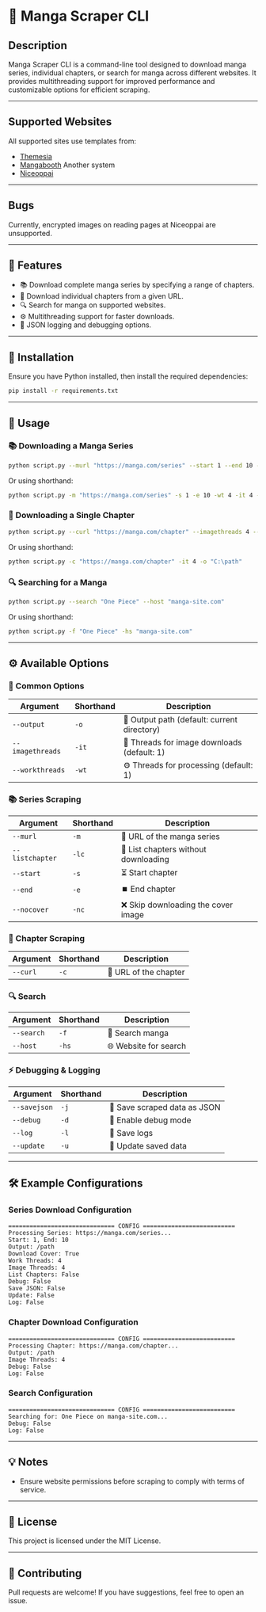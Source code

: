 # 📖 Manga Scraper CLI

## Description
Manga Scraper CLI is a command-line tool designed to download manga series, individual chapters, or search for manga across different websites. It provides multithreading support for improved performance and customizable options for efficient scraping.

---

## Supported Websites
All supported sites use templates from:
- [Themesia](https://themesia.com/)
- [Mangabooth](https://mangabooth.com/)
Another system
- [Niceoppai](https://www.niceoppai.net/)
---

## Bugs
Currently, encrypted images on reading pages at Niceoppai are unsupported.

---

## 🔹 Features
- 📚 Download complete manga series by specifying a range of chapters.
- 📄 Download individual chapters from a given URL.
- 🔍 Search for manga on supported websites.
- ⚙️ Multithreading support for faster downloads.
- 📝 JSON logging and debugging options.

---

## 🚀 Installation
Ensure you have Python installed, then install the required dependencies:

```bash
pip install -r requirements.txt
```

---

## 🔧 Usage

### 📚 Downloading a Manga Series
```bash
python script.py --murl "https://manga.com/series" --start 1 --end 10 --workthreads 4 --imagethreads 4 --output "C:\path"
```
Or using shorthand:
```bash
python script.py -m "https://manga.com/series" -s 1 -e 10 -wt 4 -it 4 -o "C:\path"
```

### 📄 Downloading a Single Chapter
```bash
python script.py --curl "https://manga.com/chapter" --imagethreads 4 --output "C:\path"
```
Or using shorthand:
```bash
python script.py -c "https://manga.com/chapter" -it 4 -o "C:\path"
```

### 🔍 Searching for a Manga
```bash
python script.py --search "One Piece" --host "manga-site.com"
```
Or using shorthand:
```bash
python script.py -f "One Piece" -hs "manga-site.com"
```

---

## ⚙️ Available Options

### 🔧 Common Options
| Argument | Shorthand | Description |
|----------|----------|-------------|
| `--output` | `-o` | 📁 Output path (default: current directory) |
| `--imagethreads` | `-it` | 📸 Threads for image downloads (default: 1) |
| `--workthreads` | `-wt` | ⚙️ Threads for processing (default: 1) |

### 📚 Series Scraping
| Argument | Shorthand | Description |
|----------|----------|-------------|
| `--murl` | `-m` | 🔗 URL of the manga series |
| `--listchapter` | `-lc` | 📜 List chapters without downloading |
| `--start` | `-s` | ⏳ Start chapter |
| `--end` | `-e` | ⏹️ End chapter |
| `--nocover` | `-nc` | ❌ Skip downloading the cover image |

### 📄 Chapter Scraping
| Argument | Shorthand | Description |
|----------|----------|-------------|
| `--curl` | `-c` | 🔗 URL of the chapter |

### 🔍 Search
| Argument | Shorthand | Description |
|----------|----------|-------------|
| `--search` | `-f` | 🔎 Search manga |
| `--host` | `-hs` | 🌐 Website for search |

### ⚡ Debugging & Logging
| Argument | Shorthand | Description |
|----------|----------|-------------|
| `--savejson` | `-j` | 💾 Save scraped data as JSON |
| `--debug` | `-d` | 🐞 Enable debug mode |
| `--log` | `-l` | 📝 Save logs |
| `--update` | `-u` | 🔄 Update saved data |

---

## 🛠 Example Configurations

### Series Download Configuration
```
============================== CONFIG ==========================
Processing Series: https://manga.com/series...
Start: 1, End: 10
Output: /path
Download Cover: True
Work Threads: 4
Image Threads: 4
List Chapters: False
Debug: False
Save JSON: False
Update: False
Log: False
```

### Chapter Download Configuration
```
============================== CONFIG ==========================
Processing Chapter: https://manga.com/chapter...
Output: /path
Image Threads: 4
Debug: False
Log: False
```

### Search Configuration
```
============================== CONFIG ==========================
Searching for: One Piece on manga-site.com...
Debug: False
Log: False
```

---

## 💡 Notes
- Ensure website permissions before scraping to comply with terms of service.

---

## 📜 License
This project is licensed under the MIT License.

---

## 🤝 Contributing
Pull requests are welcome! If you have suggestions, feel free to open an issue.

